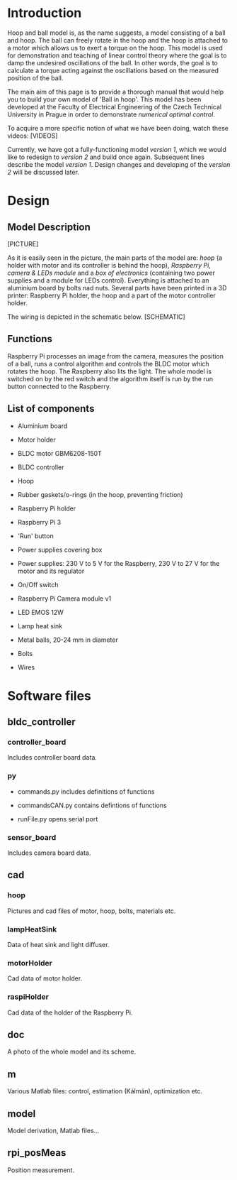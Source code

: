 # Introduction
Hoop and ball model is, as the name suggests, a model consisting of a ball and hoop. The ball can freely rotate in the hoop and the hoop is attached to a motor which allows us to exert a torque on the hoop. This model is used for demonstration and teaching of linear control theory where the goal is to damp the undesired oscillations of the ball. In other words, the goal is to calculate a torque acting against the oscillations based on the measured position of the ball.

The main aim of this page is to provide a thorough manual that would help you to build your own model of 'Ball in hoop'. This model has been developed at the Faculty of Electrical Engineering of the Czech Technical University in Prague in order to demonstrate *numerical optimal control*.

To acquire a more specific notion of what we have been doing, watch these videos: [VIDEOS]

Currently, we have got a fully-functioning model *version 1*, which we would like to redesign to *version 2* and build once again. Subsequent lines describe the model *version 1*. Design changes and developing of the *version 2* will be discussed later.

# Design

## Model Description
[PICTURE]

As it is easily seen in the picture, the main parts of the model are: *hoop* (a holder with motor and its controller is behind the hoop), *Raspberry Pi*, *camera & LEDs module* and a *box of electronics* (containing two power supplies and a module for LEDs control). Everything is attached to an aluminium board by bolts nad nuts. Several parts have been printed in a 3D printer: Raspberry Pi holder, the hoop and a part of the motor controller holder.

The wiring is depicted in the schematic below.
[SCHEMATIC]

## Functions
Raspberry Pi processes an image from the camera, measures the position of a ball, runs a control algorithm and controls the BLDC motor which rotates the hoop. The Raspberry also lits the light. The whole model is switched on by the red switch and the algorithm itself is run by the run button connected to the Raspberry.

## List of components
- Aluminium board

- Motor holder

- BLDC motor GBM6208-150T

- BLDC controller

- Hoop

- Rubber gaskets/o-rings (in the hoop, preventing friction)

- Raspberry Pi holder

- Raspberry Pi 3

- 'Run' button

- Power supplies covering box

- Power supplies: 230 V to 5 V for the Raspberry, 230 V to 27 V for the motor and its regulator

- On/Off switch

- Raspberry Pi Camera module v1

- LED EMOS 12W

- Lamp heat sink

- Metal balls, 20-24 mm in diameter

- Bolts

- Wires

# Software files

## bldc_controller

### controller_board
Includes controller board data.

### py
- commands.py includes definitions of functions

- commandsCAN.py contains defintions of functions

- runFile.py opens serial port

### sensor_board
Includes camera board data.

## cad

### hoop
Pictures and cad files of motor, hoop, bolts, materials etc.

### lampHeatSink
Data of heat sink and light diffuser.

### motorHolder
Cad data of motor holder.

### raspiHolder
Cad data of the holder of the Raspberry Pi.

## doc
A photo of the whole model and its scheme.

## m
Various Matlab files: control, estimation (Kálmán), optimization etc.

## model
Model derivation, Matlab files...

## rpi_posMeas
Position measurement.

